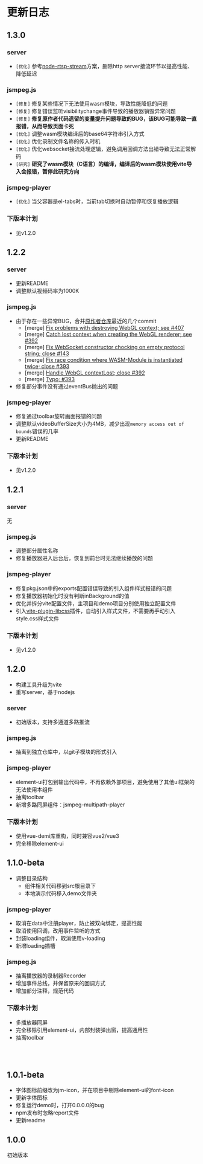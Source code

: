 # 更新日志

## 1.3.0

### server
- ```[优化]``` 参考[node-rtsp-stream](https://github.com/kyriesent/node-rtsp-stream)方案，删除http server接流环节以提高性能、降低延迟

### jsmpeg.js
- ```[修复]``` 修复某些情况下无法使用wasm模块，导致性能降低的问题
- ```[修复]``` 修复错误监听visibilitychange事件导致的播放器销毁异常问题
- ```[修复]``` **修复原作者代码遗留的变量提升问题导致的BUG，该BUG可能导致一直报错，从而导致页面卡死**
- ```[优化]``` 调整wasm模块编译后的base64字符串引入方式
- ```[优化]``` 优化录制文件名称的传入时机
- ```[优化]``` 优化websocket接流处理逻辑，避免调用回调方法出错导致无法正常解码
- ```[研究]``` **研究了wasm模块（C语言）的编译，编译后的wasm模块使用vite导入会报错，暂停此研究方向**

### jsmpeg-player
- ```[优化]``` 当父容器是el-tabs时，当前tab切换时自动暂停和恢复播放逻辑

### 下版本计划
- 见v1.2.0


## 1.2.2

### server
- 更新README
- 调整默认视频码率为1000K

### jsmpeg.js
- 由于存在一些异常BUG，合并[原作者仓库](https://github.com/phoboslab/jsmpeg)最近的几个commit
  - [merge] [Fix problems with destroying WebGL context; see #407](https://github.com/phoboslab/jsmpeg/commit/924acfbd96fdf15e6748d1368a36d79d8f4cecf6)
  - [merge] [Catch lost context when creating the WebGL renderer; see #392](https://github.com/phoboslab/jsmpeg/commit/72c87bac0bb93c598c7d647095a611212c7632c3)
  - [merge] [Fix WebSocket constructor chocking on empty protocol string; close #143](https://github.com/phoboslab/jsmpeg/commit/3afb0e5df2ef0cc21512d956011b83325978686a)
  - [merge] [Fix race condition where WASM-Module is instantiated twice; close #393](https://github.com/phoboslab/jsmpeg/commit/d3680103056f746db3014857d32d231e58d334b8)
  - [merge] [Handle WebGL contextLost; close #392](https://github.com/phoboslab/jsmpeg/commit/cafd02de7368dd56937e1197528f56e5af271885)
  - [merge] [Typo; #393](https://github.com/phoboslab/jsmpeg/commit/55886464d289623af9c9dd39e8080a29a0719591)
- 修复部分事件没有通过eventBus抛出的问题

### jsmpeg-player
- 修复通过toolbar旋转画面报错的问题
- 调整默认videoBufferSize大小为4MB，减少出现```memory access out of bounds```错误的几率
- 更新README
  
### 下版本计划
- 见v1.2.0



## 1.2.1

### server
无

### jsmpeg.js
- 调整部分属性名称
- 修复播放器进入后台后，恢复到前台时无法继续播放的问题

### jsmpeg-player
- 修复pkg.json中的exports配置错误导致的引入组件样式报错的问题
- 修复播放器初始化时没有判断inBackground的值
- 优化并拆分vite配置文件，主项目和demo项目分别使用独立配置文件
- 引入[vite-plugin-libcss](https://github.com/wxsms/vite-plugin-libcss)插件，自动引入样式文件，不需要再手动引入style.css样式文件

### 下版本计划
- 见v1.2.0


## 1.2.0
- 构建工具升级为vite
- 重写server，基于nodejs

### server
- 初始版本，支持多通道多路推流
 
### jsmpeg.js
- 抽离到独立仓库中，以git子模块的形式引入

### jsmpeg-player
- element-ui打包到输出代码中，不再依赖外部项目，避免使用了其他ui框架的无法使用本组件
- 抽离toolbar
- 新增多路同屏组件：jsmpeg-multipath-player

### 下版本计划
- 使用vue-demi库重构，同时兼容vue2/vue3
- 完全移除element-ui


## 1.1.0-beta
- 调整目录结构
  + 组件相关代码移到src根目录下
  + 本地演示代码移入demo文件夹
### jsmpeg-player
- 取消在data中注册player，防止被双向绑定，提高性能
- 取消使用回调，改用事件监听的方式
- 封装loading组件，取消使用v-loading
- 新增loading插槽
### jsmpeg.js
- 抽离播放器的录制器Recorder
- 增加事件总线，并保留原来的回调方式
- 增加部分注释，规范代码

### 下版本计划
- 多播放器同屏
- 完全移除引用element-ui，内部封装弹出窗，提高通用性
- 抽离toolbar
  
<br />
<br />

## 1.0.1-beta
- 字体图标前缀改为jm-icon，并在项目中剔除element-ui的font-icon
- 更新字体图标
- 修复运行demo时，打开0.0.0.0的bug
- npm发布时忽略report文件
- 更新readme

## 1.0.0
初始版本